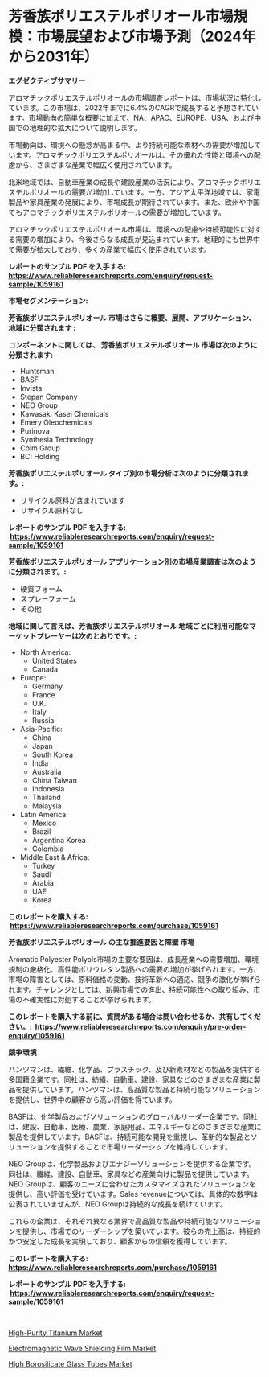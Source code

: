 <p><h1>芳香族ポリエステルポリオール市場規模：市場展望および市場予測（2024年から2031年）</h1></p><p><strong>エグゼクティブサマリー</strong></p>
<p><p>アロマチックポリエステルポリオールの市場調査レポートは、市場状況に特化しています。この市場は、2022年までに6.4%のCAGRで成長すると予想されています。市場動向の簡単な概要に加えて、NA、APAC、EUROPE、USA、および中国での地理的な拡大について説明します。</p><p>市場動向は、環境への懸念が高まる中、より持続可能な素材への需要が増加しています。アロマチックポリエステルポリオールは、その優れた性能と環境への配慮から、さまざまな産業で幅広く使用されています。</p><p>北米地域では、自動車産業の成長や建設産業の活況により、アロマチックポリエステルポリオールの需要が増加しています。一方、アジア太平洋地域では、家電製品や家具産業の発展により、市場成長が期待されています。また、欧州や中国でもアロマチックポリエステルポリオールの需要が増加しています。</p><p>アロマチックポリエステルポリオール市場は、環境への配慮や持続可能性に対する需要の増加により、今後さらなる成長が見込まれています。地理的にも世界中で需要が拡大しており、多くの産業で幅広く使用されています。</p></p>
<p><strong>レポートのサンプル PDF を入手する: <a href="https://www.reliableresearchreports.com/enquiry/request-sample/1059161">https://www.reliableresearchreports.com/enquiry/request-sample/1059161</a></strong></p>
<p><strong>市場セグメンテーション:</strong></p>
<p><strong> 芳香族ポリエステルポリオール 市場はさらに概要、展開、アプリケーション、地域に分類されます :</strong></p>
<p><strong>コンポーネントに関しては、 芳香族ポリエステルポリオール 市場は次のように分類されます: &nbsp;</strong></p>
<p><ul><li>Huntsman</li><li>BASF</li><li>Invista</li><li>Stepan Company</li><li>NEO Group</li><li>Kawasaki Kasei Chemicals</li><li>Emery Oleochemicals</li><li>Purinova</li><li>Synthesia Technology</li><li>Coim Group</li><li>BCI Holding</li></ul></p>
<p><strong> 芳香族ポリエステルポリオール タイプ別の市場分析は次のように分類されます。:</strong></p>
<p><ul><li>リサイクル原料が含まれています</li><li>リサイクル原料なし</li></ul></p>
<p><strong>レポートのサンプル PDF を入手する: &nbsp;<a href="https://www.reliableresearchreports.com/enquiry/request-sample/1059161">https://www.reliableresearchreports.com/enquiry/request-sample/1059161</a></strong></p>
<p><strong> 芳香族ポリエステルポリオール アプリケーション別の市場産業調査は次のように分類されます。:</strong></p>
<p><ul><li>硬質フォーム</li><li>スプレーフォーム</li><li>その他</li></ul></p>
<p><strong>地域に関して言えば、芳香族ポリエステルポリオール 地域ごとに利用可能なマーケットプレーヤーは次のとおりです。:</strong></p>
<p><ul>
    <li>
        North America:
        <ul>
            <li>United States</li>
            <li>Canada</li>
        </ul>
    </li>
    <li>
        Europe:
        <ul>
            <li>Germany</li>
            <li>France</li>
            <li>U.K.</li>
            <li>Italy</li>
            <li>Russia</li>
        </ul>
    </li>
    <li>
        Asia-Pacific:
        <ul>
            <li>China</li>
            <li>Japan</li>
            <li>South Korea</li>
            <li>India</li>
            <li>Australia</li>
            <li>China Taiwan</li>
            <li>Indonesia</li>
            <li>Thailand</li>
            <li>Malaysia</li>
        </ul>
    </li>
    <li>
        Latin America:
        <ul>
            <li>Mexico</li>
            <li>Brazil</li>
            <li>Argentina Korea</li>
            <li>Colombia</li>
        </ul>
    </li>
    <li>
        Middle East & Africa:
        <ul>
            <li>Turkey</li>
            <li>Saudi</li>
            <li>Arabia</li>
            <li>UAE</li>
            <li>Korea</li>
        </ul>
    </li>
    </ul></p>
<p><strong>このレポートを購入する: &nbsp;<a href="https://www.reliableresearchreports.com/purchase/1059161">https://www.reliableresearchreports.com/purchase/1059161</a></strong></p>
<p><strong>芳香族ポリエステルポリオール の主な推進要因と障壁 市場</strong></p>
<p><p>Aromatic Polyester Polyols市場の主要な要因は、成長産業への需要増加、環境規制の厳格化、高性能ポリウレタン製品への需要の増加が挙げられます。一方、市場の障害としては、原料価格の変動、技術革新への適応、競争の激化が挙げられます。チャレンジとしては、新興市場での進出、持続可能性への取り組み、市場の不確実性に対処することが挙げられます。</p></p>
<p><strong>このレポートを購入する前に、質問がある場合は問い合わせるか、共有してください。:&nbsp; <a href="https://www.reliableresearchreports.com/enquiry/pre-order-enquiry/1059161">https://www.reliableresearchreports.com/enquiry/pre-order-enquiry/1059161</a></strong></p>
<p><strong>競争環境</strong></p>
<p><p>ハンツマンは、繊維、化学品、プラスチック、及び新素材などの製品を提供する多国籍企業です。同社は、紡績、自動車、建設、家具などのさまざまな産業に製品を提供しています。ハンツマンは、高品質な製品と持続可能なソリューションを提供し、世界中の顧客から高い評価を得ています。</p><p>BASFは、化学製品およびソリューションのグローバルリーダー企業です。同社は、建設、自動車、医療、農業、家庭用品、エネルギーなどのさまざまな産業に製品を提供しています。BASFは、持続可能な開発を重視し、革新的な製品とソリューションを提供することで市場リーダーシップを維持しています。</p><p>NEO Groupは、化学製品およびエナジーソリューションを提供する企業です。同社は、繊維、建設、自動車、家具などの産業向けに製品を提供しています。NEO Groupは、顧客のニーズに合わせたカスタマイズされたソリューションを提供し、高い評価を受けています。Sales revenueについては、具体的な数字は公表されていませんが、NEO Groupは持続的な成長を続けています。</p><p>これらの企業は、それぞれ異なる業界で高品質な製品や持続可能なソリューションを提供し、市場でのリーダーシップを築いています。彼らの売上高は、持続的かつ安定した成長を実現しており、顧客からの信頼を獲得しています。</p></p>
<p><strong>このレポートを購入する: &nbsp; <a href="https://www.reliableresearchreports.com/purchase/1059161">https://www.reliableresearchreports.com/purchase/1059161</a></strong></p>
<p><strong>レポートのサンプル PDF を入手する: &nbsp;<a href="https://www.reliableresearchreports.com/enquiry/request-sample/1059161">https://www.reliableresearchreports.com/enquiry/request-sample/1059161</a></strong><strong></strong></p>
<p>&nbsp;</p>
<p><p><a href="https://www.linkedin.com/pulse/high-purity-titanium-market-share-amp-new-trends-analysis-report-ngrjf?trackingId=SrrFlLPmdku6nyCAybiaSg%3D%3D">High-Purity Titanium Market</a></p><p><a href="https://www.linkedin.com/pulse/electromagnetic-wave-shielding-film-market-size-growth-segmentation-yaqvf?trackingId=%2Fc7uNGlTo5pO2l91aVPQRA%3D%3D">Electromagnetic Wave Shielding Film Market</a></p><p><a href="https://www.linkedin.com/pulse/high-borosilicate-glass-tubes-market-research-report-provides-yjklf?trackingId=CMF4xZbnR%2Bfk5yluQykUXg%3D%3D">High Borosilicate Glass Tubes Market</a></p></p>